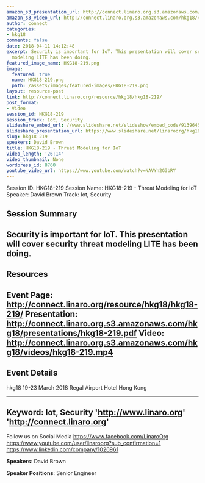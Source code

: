 ```yaml
---
amazon_s3_presentation_url: http://connect.linaro.org.s3.amazonaws.com/hkg18/presentations/hkg18-219.pdf
amazon_s3_video_url: http://connect.linaro.org.s3.amazonaws.com/hkg18/videos/hkg18-219.mp4
author: connect
categories:
- hkg18
comments: false
date: 2018-04-11 14:12:48
excerpt: Security is important for IoT. This presentation will cover security threat
  modeling LITE has been doing.
featured_image_name: HKG18-219.png
image:
  featured: true
  name: HKG18-219.png
  path: /assets/images/featured-images/HKG18-219.png
layout: resource-post
link: http://connect.linaro.org/resource/hkg18/hkg18-219/
post_format:
- Video
session_id: HKG18-219
session_track: Iot, Security
slideshare_embed_url: //www.slideshare.net/slideshow/embed_code/91396451
slideshare_presentation_url: https://www.slideshare.net/linaroorg/hkg18219-threat-modeling-for-iot
slug: hkg18-219
speakers: David Brown
title: HKG18-219 - Threat Modeling for IoT
video_length: '26:14'
video_thumbnail: None
wordpress_id: 8760
youtube_video_url: https://www.youtube.com/watch?v=NAVYn2G3bRY
---
```


Session ID: HKG18-219
Session Name: HKG18-219 - Threat Modeling for IoT
Speaker: David Brown
Track: Iot, Security


## Session Summary
Security is important for IoT. This presentation will cover security threat modeling LITE has been doing.
---------------------------------------------------
## Resources
Event Page: http://connect.linaro.org/resource/hkg18/hkg18-219/
Presentation: http://connect.linaro.org.s3.amazonaws.com/hkg18/presentations/hkg18-219.pdf
Video: http://connect.linaro.org.s3.amazonaws.com/hkg18/videos/hkg18-219.mp4
 ---------------------------------------------------
## Event Details
hkg18
19-23 March 2018 
Regal Airport Hotel Hong Kong

---------------------------------------------------
Keyword: Iot, Security
'http://www.linaro.org'
'http://connect.linaro.org'
---------------------------------------------------
Follow us on Social Media
https://www.facebook.com/LinaroOrg
https://www.youtube.com/user/linaroorg?sub_confirmation=1
https://www.linkedin.com/company/1026961

**Speakers**: David Brown

**Speaker Positions**: Senior Engineer